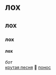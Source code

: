 # **лох**    
## **лох**    
### **лох**
#### **лох**    
_бот_   
[крутая песня](https://www.youtube.com/watch?v=d8IJpspU2m0) 
:vomiting_face: 
[понос](https://github.com/jon/coolproject/raw/master/image/image.png) 
